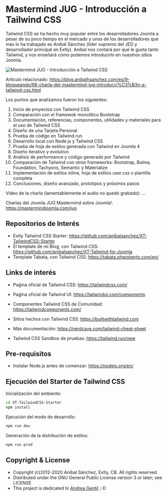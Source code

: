 
# Mastermind JUG - Introducción a Tailwind CSS

Tailwind CSS se ha hecho muy popular entre los desarrolladores Joomla a pesar de su poco tiempo en el mercado y unos de los desarrolladores que más lo ha trabajado es Aníbal Sánchez (líder supremo del JED y desarrollador principal en Extly). Aníbal nos contará por qué le gusta tanto Tailwind, y nos enseñará cómo podemos introducirlo en nuestros sitios Joomla.

![Mastermind JUG - Introducción a Tailwind CSS](https://d1hvvp61iyzquq.cloudfront.net/images/mastermind-jug-introduccion-a-tailwind-css.png)

Artículo relacionado: <https://blog.anibalhsanchez.com/es/9-blogueando/68-charla-del-mastermind-jug-introducci%C3%B3n-a-tailwind-css.html>

Los puntos que analizamos fueron los siguientes:

1. Inicio de proyectos con Tailwind CSS
1. Comparación con el framewok monolítico Bootstrap
1. Documentación, referencias, componentes, utilidades y materiales para el uso de Tailwind CSS
1. Diseño de una Tarjeta Personal
1. Prueba de código en Tailwind.run
1. Desarrollo local con Node.js y Tailwind CSS
1. Prueba de hoja de estilos generada con Tailwind en Joomla 4
1. Diseño iterativo y evolutivo
1. Análisis de performance y código generado por Tailwind
1. Comparación de Tailwind con otros frameworks: Bootstrap, Bulma, Foundation, Tachyons, Semantic y Materialize
1. Implementación de estilos inline, hoja de estilos user.css o plantilla completa
1. Conclusiones, diseño avanzado, prototipos y próximos pasos

Vídeo de la charla (lamentablemente el audio no quedó grabado): ...

Charlas del Joomla JUG Mastermind sobre Joomla!: <https://mastermindjoomla.com/jug>

## Repositorios de Interés

- Extly Tailwind CSS Starter: https://github.com/anibalsanchez/XT-TailwindCSS-Starter
- El template de mi Blog, con Tailwind CSS: https://github.com/anibalsanchez/XT-Tailwind-for-Joomla
- Template Tabata, con Tailwind CSS: https://tabata.phproberto.com/en/

## Links de interés

- Paǵina oficial de Tailwind CSS: https://tailwindcss.com/
- Paǵina oficial de Tailwind UI: https://tailwindui.com/components

- Componentes Tailwind CSS de Comunidad: https://tailwindcomponents.com/
- Sitios hechos con Tailwind CSS: https://builtwithtailwind.com
- Más documentación: https://nerdcave.com/tailwind-cheat-sheet
- Tailwind CSS Sandbox de pruebas: https://tailwind.run/new

## Pre-requisitos

- Instalar Node.js antes de comenzar: https://nodejs.org/en/

## Ejecución del Starter de Tailwind CSS

Inicialización del ambiente:

```sh
cd XT-TailwindCSS-Starter
npm install
```

Ejecución del modo de desarrollo:

```sh
npm run dev
```

Generación de la distribución de estilos:

```sh
npm run prod
```

## Copyright & License

- Copyright (c)2012-2020 Aníbal Sánchez, Extly, CB. All rights reserved.
- Distributed under the GNU General Public License version 3 or later; see LICENSE
- This project is dedicated to [Andrea Gentil](http://www.twitter.com/andreagentil) ;-D